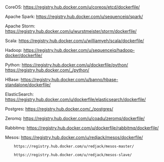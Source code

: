 CoreOS: https://registry.hub.docker.com/u/coreos/etcd/dockerfile/

Apache Spark: https://registry.hub.docker.com/u/sequenceiq/spark/

Apache Storm: https://registry.hub.docker.com/u/wurstmeister/storm/dockerfile/

Scala: https://registry.hub.docker.com/u/williamyeh/scala/dockerfile/

Hadoop: https://registry.hub.docker.com/u/sequenceiq/hadoop-docker/dockerfile/

Python: https://registry.hub.docker.com/u/dockerfile/python/
        https://registry.hub.docker.com/_/python/

HBase: https://registry.hub.docker.com/u/banno/hbase-standalone/dockerfile/

ElasticSearch: https://registry.hub.docker.com/u/dockerfile/elasticsearch/dockerfile/

Postgres: https://registry.hub.docker.com/_/postgres/

Zeromq: https://registry.hub.docker.com/u/coadu/zeromq/dockerfile/

Rabbitmq: https://registry.hub.docker.com/u/dockerfile/rabbitmq/dockerfile/

Mesos: https://registry.hub.docker.com/u/redjack/mesos/dockerfile/

        https://registry.hub.docker.com/u/redjack/mesos-master/
        
        https://registry.hub.docker.com/u/redjack/mesos-slave/
